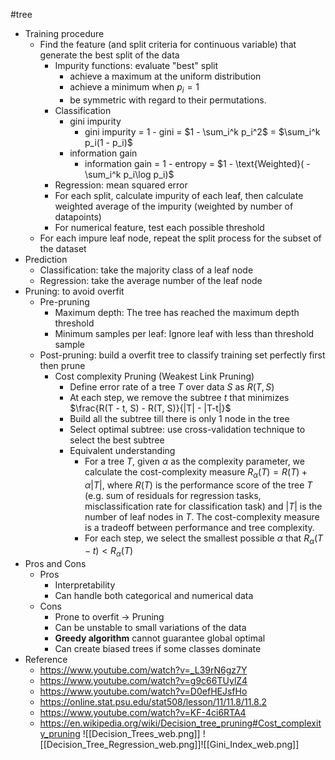 #tree 
- Training procedure
	- Find the feature (and split criteria for continuous variable) that generate the best split of the data
		- Impurity functions: evaluate "best" split
			- achieve a maximum at the uniform distribution
			- achieve a minimum when $p_i=1$
			- be symmetric with regard to their permutations.
		- Classification
			- gini impurity
				- gini impurity = 1 - gini = $1 - \sum_i^k p_i^2$ = $\sum_i^k p_i(1 - p_i)$
			- information gain
				- information gain = 1 - entropy = $1 - \text{Weighted}( -\sum_i^k p_i\log p_i)$
		- Regression: mean squared error
		- For each split, calculate impurity of each leaf, then calculate weighted average of the impurity (weighted by number of datapoints)
		- For numerical feature, test each possible threshold
	- For each impure leaf node, repeat the split process for the subset of the dataset
- Prediction
	- Classification: take the majority class of a leaf node
	- Regression: take the average number of the leaf node
- Pruning: to avoid overfit
	- Pre-pruning
		- Maximum depth: The tree has reached the maximum depth threshold
		- Minimum samples per leaf: Ignore leaf with less than threshold sample
	- Post-pruning: build a overfit tree to classify training set perfectly first then prune
		- Cost complexity Pruning (Weakest Link Pruning)
			- Define error rate of a tree $T$ over data $S$ as $R(T, S)$
			- At each step, we remove the subtree $t$ that minimizes $\frac{R(T - t, S) - R(T, S)}{|T| - |T-t|}$
			- Build all the subtree till there is only 1 node in the tree
			- Select optimal subtree: use cross-validation technique to select the best subtree
			- Equivalent understanding
				-  For a tree $T$, given $\alpha$ as the complexity parameter, we calculate the cost-complexity measure $R_\alpha(T) = R(T) + \alpha |T|$, where $R(T)$ is the performance score of the tree $T$ (e.g. sum of residuals for regression tasks, misclassification rate for classification task) and $|T|$ is the number of leaf nodes in $T$. The cost-complexity measure is a tradeoff between performance and tree complexity.
				- For each step, we select the smallest possible $\alpha$ that $R_\alpha(T-t) < R_\alpha(T)$
- Pros and Cons
	- Pros
		- Interpretability
		- Can handle both categorical and numerical data
	- Cons
		- Prone to overfit -> Pruning
		- Can be unstable to small variations of the data
		- **Greedy algorithm** cannot guarantee global optimal
		- Can create biased trees if some classes dominate
- Reference
	- https://www.youtube.com/watch?v=_L39rN6gz7Y
	- https://www.youtube.com/watch?v=g9c66TUylZ4
	- https://www.youtube.com/watch?v=D0efHEJsfHo
	- https://online.stat.psu.edu/stat508/lesson/11/11.8/11.8.2
	- https://www.youtube.com/watch?v=KF-4ci6RTA4
	- https://en.wikipedia.org/wiki/Decision_tree_pruning#Cost_complexity_pruning
![[Decision_Trees_web.png]]
![[Decision_Tree_Regression_web.png]]![[Gini_Index_web.png]]